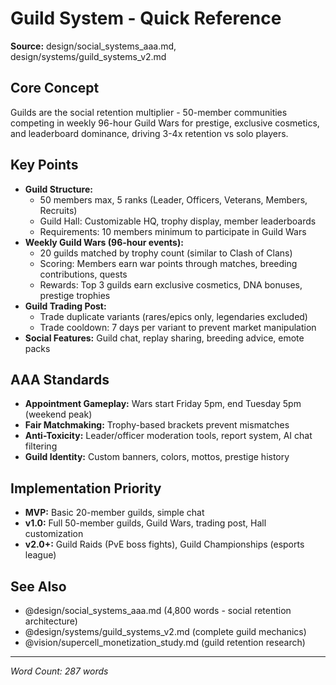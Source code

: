 # Guild System - Quick Reference

**Source:** design/social_systems_aaa.md, design/systems/guild_systems_v2.md

## Core Concept
Guilds are the social retention multiplier - 50-member communities competing in weekly 96-hour Guild Wars for prestige, exclusive cosmetics, and leaderboard dominance, driving 3-4x retention vs solo players.

## Key Points
- **Guild Structure:**
  - 50 members max, 5 ranks (Leader, Officers, Veterans, Members, Recruits)
  - Guild Hall: Customizable HQ, trophy display, member leaderboards
  - Requirements: 10 members minimum to participate in Guild Wars
- **Weekly Guild Wars (96-hour events):**
  - 20 guilds matched by trophy count (similar to Clash of Clans)
  - Scoring: Members earn war points through matches, breeding contributions, quests
  - Rewards: Top 3 guilds earn exclusive cosmetics, DNA bonuses, prestige trophies
- **Guild Trading Post:**
  - Trade duplicate variants (rares/epics only, legendaries excluded)
  - Trade cooldown: 7 days per variant to prevent market manipulation
- **Social Features:** Guild chat, replay sharing, breeding advice, emote packs

## AAA Standards
- **Appointment Gameplay:** Wars start Friday 5pm, end Tuesday 5pm (weekend peak)
- **Fair Matchmaking:** Trophy-based brackets prevent mismatches
- **Anti-Toxicity:** Leader/officer moderation tools, report system, AI chat filtering
- **Guild Identity:** Custom banners, colors, mottos, prestige history

## Implementation Priority
- **MVP:** Basic 20-member guilds, simple chat
- **v1.0:** Full 50-member guilds, Guild Wars, trading post, Hall customization
- **v2.0+:** Guild Raids (PvE boss fights), Guild Championships (esports league)

## See Also
- @design/social_systems_aaa.md (4,800 words - social retention architecture)
- @design/systems/guild_systems_v2.md (complete guild mechanics)
- @vision/supercell_monetization_study.md (guild retention research)

---

*Word Count: 287 words*

